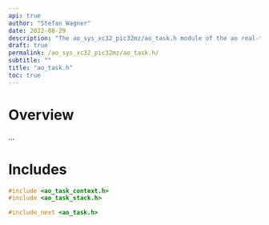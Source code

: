 ```yaml
---
api: true
author: "Stefan Wagner"
date: 2022-08-29
description: "The ao_sys_xc32_pic32mz/ao_task.h module of the ao real-time operating system."
draft: true
permalink: /ao_sys_xc32_pic32mz/ao_task.h/ 
subtitle: ""
title: "ao_task.h"
toc: true
---
```


# Overview

...

# Includes

```c
#include <ao_task_context.h>
#include <ao_task_stack.h>

#include_next <ao_task.h>

```
